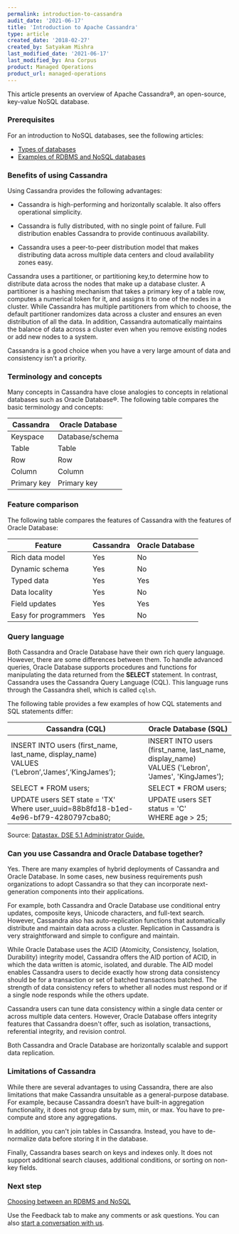 ```yaml
---
permalink: introduction-to-cassandra
audit_date: '2021-06-17'
title: 'Introduction to Apache Cassandra'
type: article
created_date: '2018-02-27'
created_by: Satyakam Mishra
last_modified_date: '2021-06-17'
last_modified_by: Ana Corpus
product: Managed Operations
product_url: managed-operations
---
```


This article presents an overview of Apache Cassandra&reg;, an open-source, key-value
NoSQL database.

### Prerequisites

For an introduction to NoSQL databases, see the following articles:

- [Types of databases](/support/how-to/types-of-databases)
- [Examples of RDBMS and NoSQL databases](/support/how-to/examples-of-rdbms-and-nosql-databases)

### Benefits of using Cassandra

Using Cassandra provides the following advantages:

- Cassandra is high-performing and horizontally scalable. It also offers
  operational simplicity.

- Cassandra is fully distributed, with no single point of failure. Full
  distribution enables Cassandra to provide continuous availability. 
  
- Cassandra uses a peer-to-peer distribution model that makes distributing
  data across multiple data centers and cloud availability zones easy.

Cassandra uses a partitioner, or partitioning key,to determine how to distribute
data across the nodes that make up a database cluster. A partitioner is a hashing
mechanism that takes a primary key of a table row, computes a numerical token for
it, and assigns it to one of the nodes in a cluster. While Cassandra has multiple
partitioners from which to choose, the default partitioner randomizes data across
a cluster and ensures an even distribution of all the data. In addition, Cassandra
automatically maintains the balance of data across a cluster even when you remove
existing nodes or add new nodes to a system.

Cassandra is a good choice when you have a very large amount of data and
consistency isn't a priority.

### Terminology and concepts

Many concepts in Cassandra have close analogies to concepts in relational
databases such as Oracle Database&reg;. The following table compares the basic
terminology and concepts:

| Cassandra   | Oracle Database |
| ----------- | --------------- |
| Keyspace    | Database/schema |
| Table       | Table           |
| Row         | Row             |
| Column      | Column          |
| Primary key | Primary key     |

### Feature comparison

The following table compares the features of Cassandra with the features of Oracle Database:

| Feature              | Cassandra | Oracle Database |
| -------------------- | --------- | --------------- |
| Rich data model      | Yes       | No              |
| Dynamic schema       | Yes       | No              |
| Typed data           | Yes       | Yes             |
| Data locality        | Yes       | No              |
| Field updates        | Yes       | Yes             |
| Easy for programmers | Yes       | No              |

### Query language

Both Cassandra and Oracle Database have their own rich query language.
However, there are some differences between them. To handle advanced
queries, Oracle Database supports procedures and functions for
manipulating the data returned from the **SELECT** statement. In contrast,
Cassandra uses the Cassandra Query Language (CQL). This language runs
through the Cassandra shell, which is called `cqlsh`.

The following table provides a few examples of how CQL statements and SQL
statements differ:

| Cassandra (CQL) | Oracle Database (SQL) |
|-----------------------------------------------------------------------------------------------------|-------------------------------------------------------------------------------------------------------|
| INSERT INTO users (first_name, last_name, display_name)<br />VALUES (‘Lebron’,‘James’,‘KingJames’); | INSERT INTO users (first_name, last_name, display_name)<br />VALUES ('Lebron', 'James', 'KingJames'); |
| SELECT * FROM users; | SELECT * FROM users; |
| UPDATE users SET state = 'TX'<br>Where user_uuid=88b8fd18-b1ed-4e96-bf79-4280797cba80; | UPDATE users SET status = 'C'<br />WHERE age > 25; |

Source: [Datastax. DSE 5.1 Administrator
Guide.](https://docs.datastax.com/en/dse/5.1/dse-admin/)

### Can you use Cassandra and Oracle Database together?

Yes. There are many examples of hybrid deployments of Cassandra and
Oracle Database. In some cases, new business requirements push
organizations to adopt Cassandra so that they can incorporate
next-generation components into their applications.

For example, both Cassandra and Oracle Database use conditional
entry updates, composite keys, Unicode characters, and full-text
search. However, Cassandra also has auto-replication functions that
automatically distribute and maintain data across a cluster.
Replication in Cassandra is very straightforward and simple to
configure and maintain.

While Oracle Database uses the ACID (Atomicity, Consistency, Isolation,
Durability) integrity model, Cassandra offers the AID portion of ACID, in
which the data written is atomic, isolated, and durable. The AID model
enables Cassandra users to decide exactly how strong data consistency
should be for a transaction or set of batched transactions batched. The
strength of data consistency refers to whether all nodes must respond
or if a single node responds while the others update.

Cassandra users can tune data consistency within a single data center or
across multiple data centers. However, Oracle Database offers integrity
features that Cassandra doesn't offer, such as isolation, transactions,
referential integrity, and revision control.  

Both Cassandra and Oracle Database are horizontally scalable and support
data replication.

### Limitations of Cassandra

While there are several advantages to using Cassandra, there are also
limitations that make Cassandra unsuitable as a general-purpose database.
For example, because Cassandra doesn’t have built-in aggregation
functionality, it does not group data by sum, min, or max. You have to
pre-compute and store any aggregations.

In addition, you can't join tables in Cassandra. Instead, you have to
de-normalize data before storing it in the database.  

Finally, Cassandra bases search on keys and indexes only. It does not
support additional search clauses, additional conditions, or sorting on
non-key fields.

### Next step

[Choosing between an RDBMS and NoSQL](/support/how-to/choosing-between-rdbms-and-nosql)

Use the Feedback tab to make any comments or ask questions. You can also [start a conversation with us](https://www.rackspace.com/contact).
